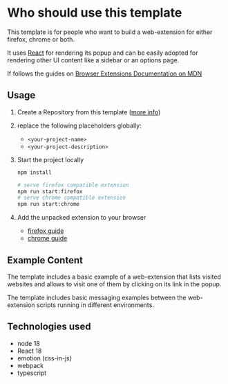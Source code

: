 # Who should use this template

This template is for people who want to build a web-extension for either firefox, chrome or both.

It uses [React](https://reactjs.org) for rendering its popup and can be easily adopted for rendering other UI content like a sidebar or an options page.

If follows the guides on [Browser Extensions Documentation on MDN](https://developer.mozilla.org/en-US/docs/Mozilla/Add-ons/WebExtensions?retiredLocale=de)

## Usage

1. Create a Repository from this template ([more info](https://docs.github.com/en/repositories/creating-and-managing-repositories/creating-a-repository-from-a-template))
2. replace the following placeholders globally:
    - `<your-project-name>`
    - `<your-project-description>`
3. Start the project locally

    ```bash
    npm install

    # serve firefox compatible extension
    npm run start:firefox
    # serve chrome compatible extension
    npm run start:chrome
    ```

4. Add the unpacked extension to your browser 
    - [firefox guide](https://developer.mozilla.org/en-US/docs/Mozilla/Add-ons/WebExtensions/Your_first_WebExtension#installing)
    - [chrome guide](https://developer.chrome.com/docs/extensions/mv3/getstarted/development-basics/#load-unpacked)

## Example Content

The template includes a basic example of a web-extension that lists visited websites and allows to visit one of them by clicking on its link in the popup.

The template includes basic messaging examples between the web-extension scripts running in different environments.

## Technologies used

- node 18
- React 18
- emotion (css-in-js)
- webpack
- typescript
